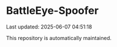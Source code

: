 # BattleEye-Spoofer

Last updated: 2025-06-07 04:51:18

This repository is automatically maintained.
